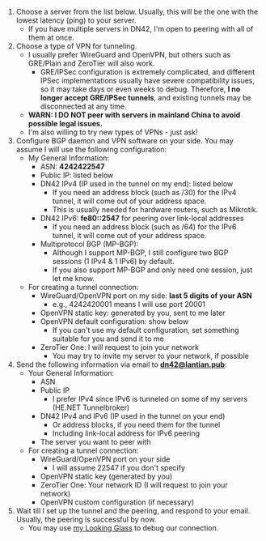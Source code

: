 1. Choose a server from the list below. Usually, this will be the one with the
   lowest latency (ping) to your server.
   - If you have multiple servers in DN42, I'm open to peering with all of them
     at once.
2. Choose a type of VPN for tunneling.
   - I usually prefer WireGuard and OpenVPN, but others such as GRE/Plain and
     ZeroTier will also work.
     - GRE/IPSec configuration is extremely complicated, and different IPSec
       implementations usually have severe compatibility issues, so it may take
       days or even weeks to debug. Therefore, **I no longer accept GRE/IPSec
       tunnels**, and existing tunnels may be disconnected at any time.
   - **WARN: I DO NOT peer with servers in mainland China to avoid possible
     legal issues.**
   - I'm also willing to try new types of VPNs - just ask!
3. Configure BGP daemon and VPN software on your side. You may assume I will use
   the following configuration:
   - My General Information:
     - ASN: **4242422547**
     - Public IP: listed below
     - DN42 IPv4 (IP used in the tunnel on my end): listed below
       - If you need an address block (such as /30) for the IPv4 tunnel, it will
         come out of your address space.
       - This is usually needed for hardware routers, such as Mikrotik.
     - DN42 IPv6: **fe80::2547** for peering over link-local addresses
       - If you need an address block (such as /64) for the IPv6 tunnel, it will
         come out of your address space.
     - Multiprotocol BGP (MP-BGP):
       - Although I support MP-BGP, I still configure two BGP sessions (1 IPv4 &
         1 IPv6) by default.
       - If you also support MP-BGP and only need one session, just let me know.
   - For creating a tunnel connection:
     - WireGuard/OpenVPN port on my side: **last 5 digits of your ASN**
       - e.g., 4242420001 means I will use port 20001
     - OpenVPN static key: generated by you, sent to me later
     - OpenVPN default configuration: show below
       - If you can't use my default configuration, set something suitable for
         you and send it to me
     - ZeroTier One: I will request to join your network
       - You may try to invite my server to your network, if possible
4. Send the following information via email to **dn42@lantian.pub**:
   - Your General Information:
     - ASN
     - Public IP
       - I prefer IPv4 since IPv6 is tunneled on some of my servers (HE.NET
         Tunnelbroker)
     - DN42 IPv4 and IPv6 (IP used in the tunnel on your end)
       - Or address blocks, if you need them for the tunnel
       - Including link-local address for IPv6 peering
     - The server you want to peer with
   - For creating a tunnel connection:
     - WireGuard/OpenVPN port on your side
       - I will assume 22547 if you don't specify
     - OpenVPN static key (generated by you)
     - ZeroTier One: Your network ID (I will request to join your network)
     - OpenVPN custom configuration (if necessary)
5. Wait till I set up the tunnel and the peering, and respond to your email.
   Usually, the peering is successful by now.
   - You may use [my Looking Glass](https://lg.lantian.pub/) to debug our
     connection.
